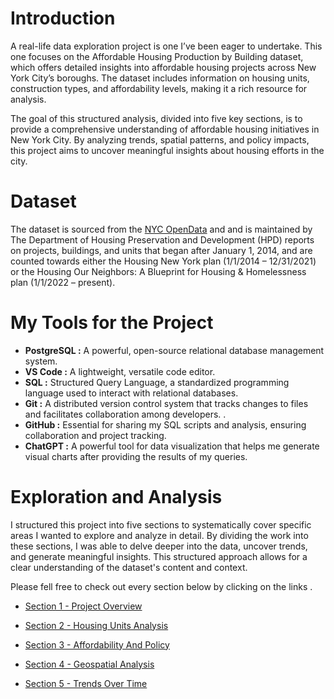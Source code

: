 # Introduction

A real-life data exploration project is one I’ve been eager to undertake. This one focuses on the Affordable Housing Production by Building dataset, which offers detailed insights into affordable housing projects across New York City’s boroughs. The dataset includes information on housing units, construction types, and affordability levels, making it a rich resource for analysis.

The goal of this structured analysis, divided into five key sections, is to provide a comprehensive understanding of affordable housing initiatives in New York City. By analyzing trends, spatial patterns, and policy impacts, this project aims to uncover meaningful insights about housing efforts in the city.


# Dataset

The dataset is sourced from the [NYC OpenData](https://data.cityofnewyork.us/Housing-Development/Affordable-Housing-Production-by-Building/hg8x-zxpr/about_data) and and is maintained by The Department of Housing Preservation and Development (HPD) reports on projects, buildings, and units that began after January 1, 2014, and are counted towards either the Housing New York plan (1/1/2014 – 12/31/2021) or the Housing Our Neighbors: A Blueprint for Housing & Homelessness plan (1/1/2022 – present).


# My Tools for the Project

- **PostgreSQL :** A powerful, open-source relational database management system.
- **VS Code :** A lightweight, versatile code editor.
- **SQL :** Structured Query Language, a standardized programming language used to interact with relational databases.
- **Git :** A distributed version control system that tracks changes to files and facilitates collaboration among developers. .
- **GitHub :** Essential for sharing my SQL scripts and analysis, ensuring collaboration and project tracking.
- **ChatGPT :** A powerful tool for data visualization that helps me generate visual charts after providing the results of my queries.


# Exploration and Analysis

I structured this project into five sections to systematically cover specific areas I wanted to explore and analyze in detail.  By dividing the work into these sections, I was able to delve deeper into the data, uncover trends, and generate meaningful insights. This structured approach allows for a clear understanding of the dataset's content and context.

Please fell free to check out every section below by clicking on the links .


- [Section 1 - Project Overview](https://github.com/theodorosmalezidis/Affordable_Housing_Production/tree/main/Section%201%20-%20Project%20Overview)

- [Section 2 - Housing Units Analysis](https://github.com/theodorosmalezidis/Affordable_Housing_Production/tree/main/Section%202%20-%20Housing%20Units%20Analysis)

- [Section 3 - Affordability And Policy](https://github.com/theodorosmalezidis/Affordable_Housing_Production/tree/main/Section%203%20-%20Affordability%20And%20Policy)

- [Section 4 - Geospatial Analysis](https://github.com/theodorosmalezidis/Affordable_Housing_Production/tree/main/Section%204%20-%20Geospatial%20Analysis)

- [Section 5 - Trends Over Time](https://github.com/theodorosmalezidis/Affordable_Housing_Production/tree/main/Section%205%20-%20Trends%20Over%20Time)


